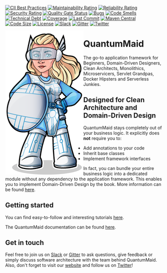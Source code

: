 [![CII Best Practices](https://bestpractices.coreinfrastructure.org/projects/3876/badge)](https://bestpractices.coreinfrastructure.org/projects/3876)
[![Maintainability Rating](https://sonarcloud.io/api/project_badges/measure?project=de.quantummaid.quantummaid%3Aparent&metric=sqale_rating)](https://sonarcloud.io/dashboard?id=de.quantummaid.quantummaid%3Aparent)
[![Reliability Rating](https://sonarcloud.io/api/project_badges/measure?project=de.quantummaid.quantummaid%3Aparent&metric=reliability_rating)](https://sonarcloud.io/dashboard?id=de.quantummaid.quantummaid%3Aparent)
[![Security Rating](https://sonarcloud.io/api/project_badges/measure?project=de.quantummaid.quantummaid%3Aparent&metric=security_rating)](https://sonarcloud.io/dashboard?id=de.quantummaid.quantummaid%3Aparent)
[![Quality Gate Status](https://sonarcloud.io/api/project_badges/measure?project=de.quantummaid.quantummaid%3Aparent&metric=alert_status)](https://sonarcloud.io/dashboard?id=de.quantummaid.quantummaid%3Aparent)
[![Bugs](https://sonarcloud.io/api/project_badges/measure?project=de.quantummaid.quantummaid%3Aparent&metric=bugs)](https://sonarcloud.io/dashboard?id=de.quantummaid.quantummaid%3Aparent)
[![Code Smells](https://sonarcloud.io/api/project_badges/measure?project=de.quantummaid.quantummaid%3Aparent&metric=code_smells)](https://sonarcloud.io/dashboard?id=de.quantummaid.quantummaid%3Aparent)
[![Technical Debt](https://sonarcloud.io/api/project_badges/measure?project=de.quantummaid.quantummaid%3Aparent&metric=sqale_index)](https://sonarcloud.io/dashboard?id=de.quantummaid.quantummaid%3Aparent)
[![Coverage](https://sonarcloud.io/api/project_badges/measure?project=de.quantummaid.quantummaid%3Aparent&metric=coverage)](https://sonarcloud.io/dashboard?id=de.quantummaid.quantummaid%3Aparent)
[![Last Commit](https://img.shields.io/github/last-commit/quantummaid/quantummaid)](https://github.com/quantummaid/quantummaid)
[![Maven Central](https://maven-badges.herokuapp.com/maven-central/de.quantummaid.quantummaid/core/badge.svg)](https://maven-badges.herokuapp.com/maven-central/de.quantummaid.quantummaid/core)
[![Code Size](https://img.shields.io/github/languages/code-size/quantummaid/mapmaid)](https://github.com/quantummaid/quantummaid)
[![License](https://img.shields.io/badge/License-Apache%202.0-blue.svg)](https://opensource.org/licenses/Apache-2.0)
[![Slack](https://img.shields.io/badge/chat%20on-Slack-brightgreen)](https://quantummaid.de/community.html)
[![Gitter](https://img.shields.io/badge/chat%20on-Gitter-brightgreen)](https://gitter.im/quantum-maid-framework/community)
[![Twitter](https://img.shields.io/twitter/follow/quantummaid)](https://twitter.com/quantummaid)

<img src="quantummaid_logo.png" align="left"/>

# QuantumMaid

The go-to application framework for Beginners, Domain-Driven Designers, Clean Architects, Monolithics, Microservicers, Servlet Grandpas, Docker Hipsters and Serverless Junkies.
 
## Designed for Clean Architecture and Domain-Driven Design
QuantumMaid stays completely out of your business logic.
It explicitly does **not** require you to:
- Add annotations to your code
- Inherit base classes
- Implement framework interfaces

In fact, you can bundle your entire business logic into a dedicated module without any dependency
to the application framework.
This enables you to implement Domain-Driven Design by the book.
More information can be found [here](https://quantummaid.de).

## Getting started
You can find easy-to-follow and interesting tutorials [here](https://github.com/quantummaid/quantummaid-tutorials/blob/master/README.md).

The QuantumMaid documentation can be found [here](https://quantummaid.de/docs.html).

## Get in touch
Feel free to join us on [Slack](https://quantummaid.de/community.html)
or [Gitter](https://gitter.im/quantum-maid-framework/community) to ask questions, give feedback or simply discuss software
architecture with the team behind QuantumMaid. Also, don't forget to visit our [website](https://quantummaid.de) and follow
us on [Twitter](https://twitter.com/quantummaid)!
